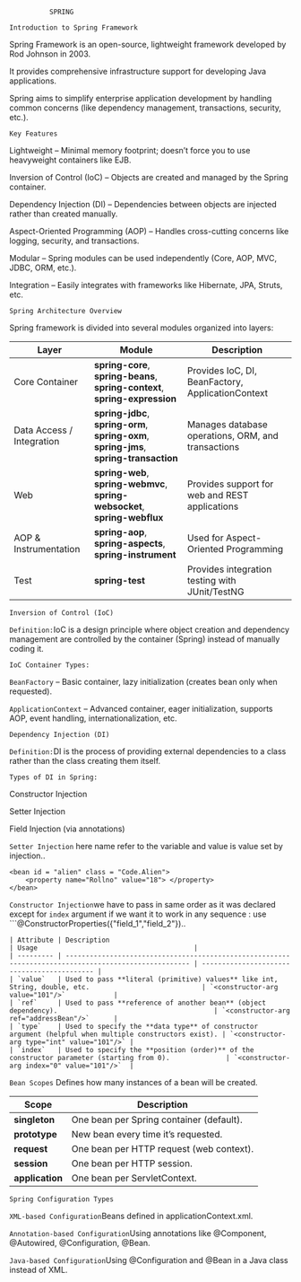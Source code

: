 ```           SPRING                ```

```Introduction to Spring Framework```

Spring Framework is an open-source, lightweight framework developed by Rod Johnson in 2003.

It provides comprehensive infrastructure support for developing Java applications.

Spring aims to simplify enterprise application development by handling common concerns (like dependency management, transactions, security, etc.).

```Key Features```

Lightweight – Minimal memory footprint; doesn’t force you to use heavyweight containers like EJB.

Inversion of Control (IoC) – Objects are created and managed by the Spring container.

Dependency Injection (DI) – Dependencies between objects are injected rather than created manually.

Aspect-Oriented Programming (AOP) – Handles cross-cutting concerns like logging, security, and transactions.

Modular – Spring modules can be used independently (Core, AOP, MVC, JDBC, ORM, etc.).

Integration – Easily integrates with frameworks like Hibernate, JPA, Struts, etc.

```Spring Architecture Overview```

Spring framework is divided into several modules organized into layers:

| Layer                     | Module                                                                                  | Description                                        |
| ------------------------- | --------------------------------------------------------------------------------------- | -------------------------------------------------- |
| Core Container            | **spring-core**, **spring-beans**, **spring-context**, **spring-expression**            | Provides IoC, DI, BeanFactory, ApplicationContext  |
| Data Access / Integration | **spring-jdbc**, **spring-orm**, **spring-oxm**, **spring-jms**, **spring-transaction** | Manages database operations, ORM, and transactions |
| Web                       | **spring-web**, **spring-webmvc**, **spring-websocket**, **spring-webflux**             | Provides support for web and REST applications     |
| AOP & Instrumentation     | **spring-aop**, **spring-aspects**, **spring-instrument**                               | Used for Aspect-Oriented Programming               |
| Test                      | **spring-test**                                                                         | Provides integration testing with JUnit/TestNG     |


```Inversion of Control (IoC)```

```Definition:```IoC is a design principle where object creation and dependency management are controlled by the container (Spring) instead of manually coding it.

```IoC Container Types:```

```BeanFactory``` – Basic container, lazy initialization (creates bean only when requested).

```ApplicationContext``` – Advanced container, eager initialization, supports AOP, event handling, internationalization, etc.

```Dependency Injection (DI)```

```Definition:```DI is the process of providing external dependencies to a class rather than the class creating them itself.

```Types of DI in Spring:```

Constructor Injection

Setter Injection

Field Injection (via annotations)

```Setter Injection``` here name refer to the variable and value is value set by injection..
```
<bean id = "alien" class = "Code.Alien">
    <property name="Rollno" value="18"> </property>
</bean>
```

```Constructor Injection```we have to pass in same order as it was declared except for ```index``` argument 
if we want it to work in any sequence : use ```@ConstructorProperties({"field_1","field_2"})..
```
| Attribute | Description                                                                                           | Usage                                       |
| --------- | ----------------------------------------------------------------------------------------------------- | ------------------------------------------- |
| `value`   | Used to pass **literal (primitive) values** like int, String, double, etc.                            | `<constructor-arg value="101"/>`            |
| `ref`     | Used to pass **reference of another bean** (object dependency).                                       | `<constructor-arg ref="addressBean"/>`      |
| `type`    | Used to specify the **data type** of constructor argument (helpful when multiple constructors exist). | `<constructor-arg type="int" value="101"/>` |
| `index`   | Used to specify the **position (order)** of the constructor parameter (starting from 0).              | `<constructor-arg index="0" value="101"/>`  |

```

```Bean Scopes```
Defines how many instances of a bean will be created.

| Scope           | Description                              |
| --------------- | ---------------------------------------- |
| **singleton**   | One bean per Spring container (default). |
| **prototype**   | New bean every time it’s requested.      |
| **request**     | One bean per HTTP request (web context). |
| **session**     | One bean per HTTP session.               |
| **application** | One bean per ServletContext.             |

```Spring Configuration Types```

```XML-based Configuration```Beans defined in applicationContext.xml.

```Annotation-based Configuration```Using annotations like @Component, @Autowired, @Configuration, @Bean.

```Java-based Configuration```Using @Configuration and @Bean in a Java class instead of XML.


